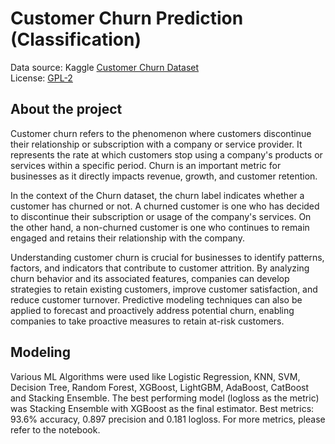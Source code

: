 # Customer Churn Prediction (Classification)

Data source: Kaggle [Customer Churn Dataset](https://www.kaggle.com/datasets/muhammadshahidazeem/customer-churn-dataset)<br>
License: [GPL-2](https://www.gnu.org/licenses/old-licenses/gpl-2.0.en.html)


## About the project
Customer churn refers to the phenomenon where customers discontinue their relationship or subscription with a company or service provider. It represents the rate at which customers stop using a company's products or services within a specific period. Churn is an important metric for businesses as it directly impacts revenue, growth, and customer retention.

In the context of the Churn dataset, the churn label indicates whether a customer has churned or not. A churned customer is one who has decided to discontinue their subscription or usage of the company's services. On the other hand, a non-churned customer is one who continues to remain engaged and retains their relationship with the company.

Understanding customer churn is crucial for businesses to identify patterns, factors, and indicators that contribute to customer attrition. By analyzing churn behavior and its associated features, companies can develop strategies to retain existing customers, improve customer satisfaction, and reduce customer turnover. Predictive modeling techniques can also be applied to forecast and proactively address potential churn, enabling companies to take proactive measures to retain at-risk customers.

## Modeling
Various ML Algorithms were used like Logistic Regression, KNN, SVM, Decision Tree, Random Forest, XGBoost, LightGBM, AdaBoost, CatBoost and Stacking Ensemble. The best performing model (logloss as the metric) was Stacking Ensemble with XGBoost as the final estimator. Best metrics: 93.6% accuracy, 0.897 precision and 0.181 logloss. For more metrics, please refer to the notebook.
